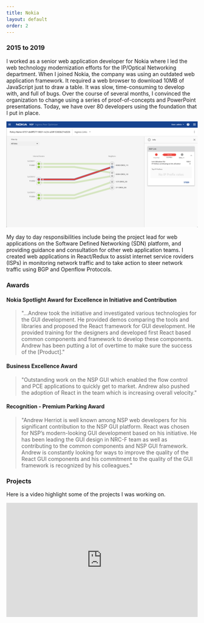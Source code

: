 ```yaml
---
title: Nokia
layout: default
order: 2
---
```


### 2015 to 2019

I worked as a senior web application developer for Nokia where I led the web technology modernization efforts for the IP/Optical Networking department. When I joined Nokia, the company was using an outdated web application framework. It required a web browser to download 10MB of JavaScript just to draw a table. It was slow, time-consuming to develop with, and full of bugs. Over the course of several months, I convinced the organization to change using a series of proof-of-concepts and PowerPoint presentations. Today, we have over 80 developers using the foundation that I put in place.

![Nokia Logo](/static/nrcf-screenshot-1.png)

My day to day responsibilities include being the project lead for web applications on the Software Defined Networking (SDN) platform, and providing guidance and consultation for other web application teams. I created web applications in React/Redux to assist internet service roviders (ISPs) in monitoring network traffic and to take action to steer network traffic using BGP and Openflow Protocols.

### Awards

#### Nokia Spotlight Award for Excellence in Initiative and Contribution

> "...Andrew took the initiative and investigated various technologies for the GUI development. He provided demos comparing the tools and libraries and proposed the React framework for GUI development. He provided training for the designers and developed first React based common components and framework to develop these components. Andrew has been putting a lot of overtime to make sure the success of the [Product]."

#### Business Excellence Award

> "Outstanding work on the NSP GUI which enabled the flow control and PCE applications to quickly get to market. Andrew also pushed the adoption of React in the team which is increasing overall velocity."

#### Recognition - Premium Parking Award

> "Andrew Herriot is well known among NSP web developers for his significant contribution to the NSP GUI platform. React was chosen for NSP’s modern-looking GUI development based on his initiative. He has been leading the GUI design in NRC-F team as well as contributing to the common components and NSP GUI framework. Andrew is constantly looking for ways to improve the quality of the React GUI components and his commitment to the quality of the GUI framework is recognized by his colleagues."

### Projects

Here is a video highlight some of the projects I was working on.

<iframe width="100%" height="300" src="https://www.youtube.com/embed/7a5_0_u3jIc" frameborder="0" allow="encrypted-media" allowfullscreen></iframe>
